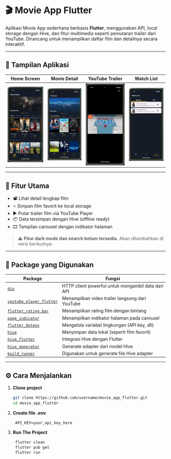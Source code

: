 # 🎬 Movie App Flutter

Aplikasi Movie App sederhana berbasis **Flutter**, menggunakan API, local storage dengan Hive, dan fitur multimedia seperti pemutaran trailer dari YouTube. Dirancang untuk menampilkan daftar film dan detailnya secara interaktif.

---

## 📱 Tampilan Aplikasi

| Home Screen | Movie Detail | YouTube Trailer | Watch List |
|-------------|---------------|------------------|------------|
| ![Movies](assets/demo/movies.png) | ![TVs](assets/demo/TVs.png) | ![Trailer](assets/demo/youtube-trailer.png) | ![Watchlist](assets/demo/Watch-Lists.png) |

---

## 🚀 Fitur Utama

- 📽️ Lihat detail lengkap film
- ⭐ Simpan film favorit ke local storage
- ▶️ Putar trailer film via YouTube Player
- 📦 Data tersimpan dengan Hive (offline ready)
- 🎞️ Tampilan carousel dengan indikator halaman

> ⚠️ **Fitur dark mode dan search belum tersedia.** Akan ditambahkan di versi berikutnya.

---

## 🧰 Package yang Digunakan

| Package | Fungsi |
|--------|--------|
| [`dio`](https://pub.dev/packages/dio) | HTTP client powerful untuk mengambil data dari API |
| [`youtube_player_flutter`](https://pub.dev/packages/youtube_player_flutter) | Menampilkan video trailer langsung dari YouTube |
| [`flutter_rating_bar`](https://pub.dev/packages/flutter_rating_bar) | Menampilkan rating film dengan bintang |
| [`page_indicator`](https://pub.dev/packages/page_indicator) | Menampilkan indikator halaman pada carousel |
| [`flutter_dotenv`](https://pub.dev/packages/flutter_dotenv) | Mengelola variabel lingkungan (API key, dll) |
| [`hive`](https://pub.dev/packages/hive) | Menyimpan data lokal (seperti film favorit) |
| [`hive_flutter`](https://pub.dev/packages/hive_flutter) | Integrasi Hive dengan Flutter |
| [`hive_generator`](https://pub.dev/packages/hive_generator) | Generate adapter dari model Hive |
| [`build_runner`](https://pub.dev/packages/build_runner) | Digunakan untuk generate file Hive adapter |

---

## ⚙️ Cara Menjalankan

1. **Clone project**
   ```bash
   git clone https://github.com/username/movie_app_flutter.git
   cd movie_app_flutter

2. **Create file .env**

        API_KEY=your_api_key_here

3. **Run The Project**

        flutter clean
        flutter pub get
        flutter run
